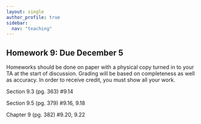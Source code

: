 ```yaml
---
layout: single
author_profile: true
sidebar:
  nav: "teaching"
---
```


## Homework 9: Due December 5

Homeworks should be done on paper with a physical copy turned in to your TA at the start of discussion. Grading will be based on completeness as well as accuracy. In order to receive credit, you must show all your work.

Section 9.3 (pg. 363) #9.14

Section 9.5 (pg. 379) #9.16, 9.18

Chapter 9 (pg. 382) #9.20, 9.22

